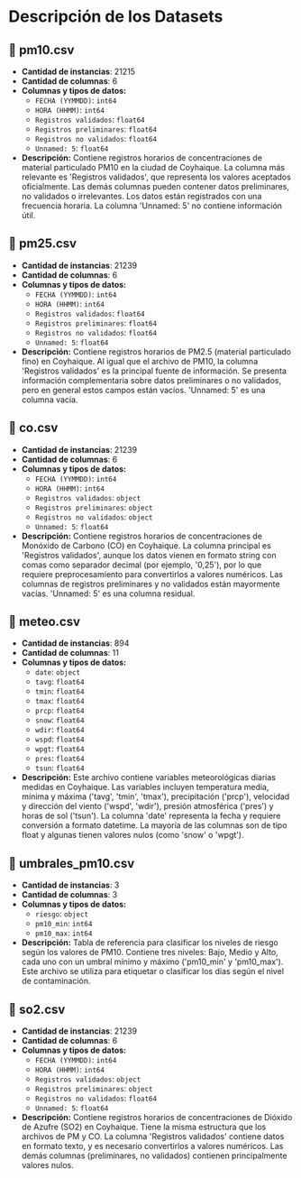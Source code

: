 # Descripción de los Datasets

## 📄 pm10.csv

- **Cantidad de instancias**: 21215
- **Cantidad de columnas**: 6
- **Columnas y tipos de datos:**
  - `FECHA (YYMMDD)`: `int64`
  - `HORA (HHMM)`: `int64`
  - `Registros validados`: `float64`
  - `Registros preliminares`: `float64`
  - `Registros no validados`: `float64`
  - `Unnamed: 5`: `float64`
- **Descripción:**
  Contiene registros horarios de concentraciones de material particulado PM10 en la ciudad de Coyhaique. La columna más relevante es 'Registros validados', que representa los valores aceptados oficialmente. Las demás columnas pueden contener datos preliminares, no validados o irrelevantes. Los datos están registrados con una frecuencia horaria. La columna 'Unnamed: 5' no contiene información útil.

## 📄 pm25.csv

- **Cantidad de instancias**: 21239
- **Cantidad de columnas**: 6
- **Columnas y tipos de datos:**
  - `FECHA (YYMMDD)`: `int64`
  - `HORA (HHMM)`: `int64`
  - `Registros validados`: `float64`
  - `Registros preliminares`: `float64`
  - `Registros no validados`: `float64`
  - `Unnamed: 5`: `float64`
- **Descripción:**
  Contiene registros horarios de PM2.5 (material particulado fino) en Coyhaique. Al igual que el archivo de PM10, la columna 'Registros validados' es la principal fuente de información. Se presenta información complementaria sobre datos preliminares o no validados, pero en general estos campos están vacíos. 'Unnamed: 5' es una columna vacía.

## 📄 co.csv

- **Cantidad de instancias**: 21239
- **Cantidad de columnas**: 6
- **Columnas y tipos de datos:**
  - `FECHA (YYMMDD)`: `int64`
  - `HORA (HHMM)`: `int64`
  - `Registros validados`: `object`
  - `Registros preliminares`: `object`
  - `Registros no validados`: `object`
  - `Unnamed: 5`: `float64`
- **Descripción:**
  Contiene registros horarios de concentraciones de Monóxido de Carbono (CO) en Coyhaique. La columna principal es 'Registros validados', aunque los datos vienen en formato string con comas como separador decimal (por ejemplo, '0,25'), por lo que requiere preprocesamiento para convertirlos a valores numéricos. Las columnas de registros preliminares y no validados están mayormente vacías. 'Unnamed: 5' es una columna residual.

## 📄 meteo.csv

- **Cantidad de instancias**: 894
- **Cantidad de columnas**: 11
- **Columnas y tipos de datos:**
  - `date`: `object`
  - `tavg`: `float64`
  - `tmin`: `float64`
  - `tmax`: `float64`
  - `prcp`: `float64`
  - `snow`: `float64`
  - `wdir`: `float64`
  - `wspd`: `float64`
  - `wpgt`: `float64`
  - `pres`: `float64`
  - `tsun`: `float64`
- **Descripción:**
  Este archivo contiene variables meteorológicas diarias medidas en Coyhaique. Las variables incluyen temperatura media, mínima y máxima ('tavg', 'tmin', 'tmax'), precipitación ('prcp'), velocidad y dirección del viento ('wspd', 'wdir'), presión atmosférica ('pres') y horas de sol ('tsun'). La columna 'date' representa la fecha y requiere conversión a formato datetime. La mayoría de las columnas son de tipo float y algunas tienen valores nulos (como 'snow' o 'wpgt').

## 📄 umbrales_pm10.csv

- **Cantidad de instancias**: 3
- **Cantidad de columnas**: 3
- **Columnas y tipos de datos:**
  - `riesgo`: `object`
  - `pm10_min`: `int64`
  - `pm10_max`: `int64`
- **Descripción:**
  Tabla de referencia para clasificar los niveles de riesgo según los valores de PM10. Contiene tres niveles: Bajo, Medio y Alto, cada uno con un umbral mínimo y máximo ('pm10_min' y 'pm10_max'). Este archivo se utiliza para etiquetar o clasificar los días según el nivel de contaminación.

## 📄 so2.csv

- **Cantidad de instancias**: 21239
- **Cantidad de columnas**: 6
- **Columnas y tipos de datos:**
  - `FECHA (YYMMDD)`: `int64`
  - `HORA (HHMM)`: `int64`
  - `Registros validados`: `object`
  - `Registros preliminares`: `object`
  - `Registros no validados`: `float64`
  - `Unnamed: 5`: `float64`
- **Descripción:**
  Contiene registros horarios de concentraciones de Dióxido de Azufre (SO2) en Coyhaique. Tiene la misma estructura que los archivos de PM y CO. La columna 'Registros validados' contiene datos en formato texto, y es necesario convertirlos a valores numéricos. Las demás columnas (preliminares, no validados) contienen principalmente valores nulos.
